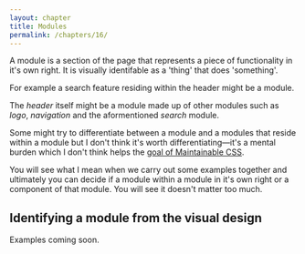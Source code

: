 ```yaml
---
layout: chapter
title: Modules
permalink: /chapters/16/
---
```


A module is a section of the page that represents a piece of functionality in it's own right. It is visually identifable as a 'thing' that does 'something'.

For example a search feature residing within the header might be a module.

The *header* itself might be a module made up of other modules such as *logo*, *navigation* and the aformentioned *search* module.

Some might try to differentiate between a module and a modules that reside within a module but I don't think it's worth differentiating&mdash;it's a mental burden which I don't think helps the [goal of Maintainable CSS](/chapters/1/).

You will see what I mean when we carry out some examples together and ultimately you can decide if a module within a module in it's own right or a component of that module. You will see it doesn't matter too much.

## Identifying a module from the visual design

Examples coming soon.